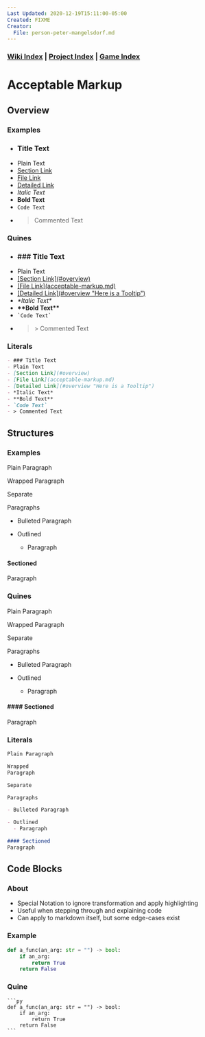 ```yaml
---
Last Updated: 2020-12-19T15:11:00-05:00
Created: FIXME
Creator:
  File: person-peter-mangelsdorf.md
---
```



### [Wiki Index](index.md) | [Project Index](../index.md) | [Game Index](../intel-game/index.md)


# Acceptable Markup




## Overview

### Examples
- ### Title Text
- Plain Text
- [Section Link](#overview)
- [File Link](acceptable-markup.md)
- [Detailed Link](#overview "Here is a Tooltip")
- *Italic Text*
- **Bold Text**
- `Code Text`
- > Commented Text

### Quines
- ### \#\#\# Title Text
- Plain Text
- [\[Section Link\]\(\#overview\)](#overview)
- [\[File Link\]\(acceptable-markup.md\)](acceptable-markup.md)
- [\[Detailed Link\]\(\#overview "Here is a Tooltip"\)](#overview "Here is a Tooltip")
- *\*Italic Text\**
- **\*\*Bold Text\*\***
- `` `Code Text` ``
- > \> Commented Text

### Literals
```md
- ### Title Text
- Plain Text
- [Section Link](#overview)
- [File Link](acceptable-markup.md)
- [Detailed Link](#overview "Here is a Tooltip")
- *Italic Text*
- **Bold Text**
- `Code Text`
- > Commented Text
```




## Structures




### Examples
Plain Paragraph

Wrapped
Paragraph

Separate

Paragraphs

- Bulleted Paragraph

- Outlined
  - Paragraph

#### Sectioned
Paragraph




### Quines
Plain Paragraph

Wrapped
Paragraph

Separate

Paragraphs

- Bulleted Paragraph

- Outlined
  - Paragraph

#### \#\#\#\# Sectioned
Paragraph




### Literals
```md
Plain Paragraph

Wrapped
Paragraph

Separate

Paragraphs

- Bulleted Paragraph

- Outlined
  - Paragraph

#### Sectioned
Paragraph
```



## Code Blocks

### About
- Special Notation to ignore transformation and apply highlighting
- Useful when stepping through and explaining code
- Can apply to markdown itself, but some edge-cases exist

### Example
```py
def a_func(an_arg: str = "") -> bool:
    if an_arg:
        return True
    return False
```

### Quine
    ```py
    def a_func(an_arg: str = "") -> bool:
        if an_arg:
            return True
        return False
    ```






